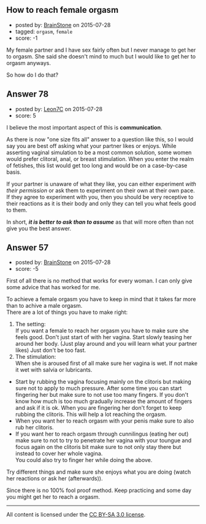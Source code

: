 ## How to reach female orgasm

- posted by: [BrainStone](https://stackexchange.com/users/2267875/brainstone) on 2015-07-28
- tagged: `orgasm`, `female`
- score: -1

My female partner and I have sex fairly often but I never manage to get her to orgasm. She said she doesn't mind to much but I would like to get her to orgasm anyways.

So how do I do that?


## Answer 78

- posted by: [Leon7C](https://stackexchange.com/users/4406699/leon7c) on 2015-07-28
- score: 5

I believe the most important aspect of this is **communication**.

As there is now "one size fits all" answer to a question like this, so I would say you are best off asking what your partner likes or enjoys. While asserting vaginal simulation to be a most common solution, some women would prefer clitoral, anal, or breast stimulation. When you enter the realm of fetishes, this list would get too long and would be on a case-by-case basis.

If your partner is unaware of what they like, you can either experiment _with their permission_ or ask them to experiment on their own at their own pace. If they agree to experiment with you, then you should be very receptive to their reactions as it is their body and only they can tell you what feels good to them.

In short, **_it is better to ask than to assume_** as that will more often than not give you the best answer.


## Answer 57

- posted by: [BrainStone](https://stackexchange.com/users/2267875/brainstone) on 2015-07-28
- score: -5

First of all there is no method that works for every woman. I can only give some advice that has worked for me.

To achieve a female orgasm you have to keep in mind that it takes far more than to achive a male orgasm.  
There are a lot of things you have to make right:

1. The setting:  
If you want a female to reach her orgasm you have to make sure she feels good. Don't just start of with her vagina. Start slowly teasing her around her body. (Just play around and you will learn what your partner likes) Just don't be too fast.
2. The stimulation:  
When she is aroused first of all make sure her vagina is wet. If not make it wet with salvia or lubricants.  
 + Start by rubbing the vagina focusing mainly on the clitoris but making sure not to apply to much pressure. After some time you can start fingering her but make sure to not use too many fingers. If you don't know how much is too much gradually increase the amount of fingers and ask if it is ok. When you are fingering her don't forget to keep rubbing the clitoris. This will help a lot reaching the orgasm.  
 + When you want her to reach orgasm with your penis make sure to also rub her clitoris.  
 + If you want her to reach orgasm through cunnilingus (eating her out) make sure to not to try to penetrate her vagina with your toungue and focus again on the clitoris bit make sure to not only stay there but instead to cover her whole vagina.  
You could also try to finger her while doing the above.

Try different things and make sure she enjoys what you are doing (watch her reactions or ask her (afterwards)).

Since there is no 100% fool proof method. Keep practicing and some day you might get her to reach a orgasm.



---

All content is licensed under the [CC BY-SA 3.0 license](https://creativecommons.org/licenses/by-sa/3.0/).
